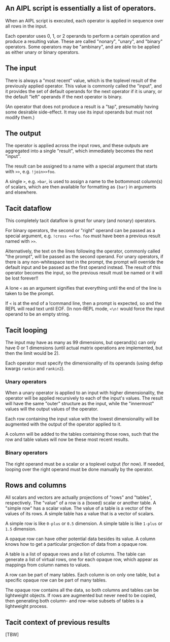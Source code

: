 
## An AIPL script is essentially a list of operators.

When an AIPL script is executed, each operator is applied in sequence over all rows in the input.

Each operator uses 0, 1, or 2 operands to perform a certain operation and produce a resulting value.  These are called "nonary", "unary", and "binary" operators.
Some operators may be "ambinary", and are able to be applied as either unary or binary operators.

## The input

There is always a "most recent" value, which is the toplevel result of the previously applied operator.
This value is commonly called the "input", and it provides the set of default operands for the next operator if it is unary, or the default "left" operands if the next operator is binary.

(An operator that does not produce a result is a "tap", presumably having some desirable side-effect.  It may use its input operands but must not modify them.)

## The output

The operator is applied across the input rows, and these outputs are aggregated into a single "result", which immediately becomes the next "input".

The result can be assigned to a name with a special argument that starts with `>>`, e.g. `!join>>foo`.

A single `>`, e.g. `>bar`, is used to assign a name to the bottommost column(s) of scalars, which are then available for formatting as `{bar}` in arguments and elsewhere.

## Tacit dataflow

This completely tacit dataflow is great for unary (and nonary) operators.

For binary operators, the second or "right" operand can be passed as a special argument, e.g. `!cross <<foo`.  `foo` must have been a previous result named with `>>`.

Alternatively, the text on the lines following the operator, commonly called "the prompt", will be passed as the second operand.  For unary operators, if there is any non-whitespace text in the prompt, the prompt will override the default input and be passed as the first operand instead.  The result of this operator becomes the input, so the previous result must be named or it will be lost forever!!

A lone `<` as an argument signifies that everything until the end of the line is taken to be the prompt.

If `<` is at the end of a !command line, then a prompt is expected, so and the REPL will read text until EOF.
(In non-REPL mode, `<\n!` would force the input operand to be an empty string.

## Tacit looping

The input may have as many as 99 dimensions, but operand(s) can only have 0 or 1 dimensions (until actual matrix operations are implemented, but then the limit would be 2).

Each operator must specify the dimensionality of its operands (using defop kwargs `rankin` and `rankin2`).

### Unary operators
When a unary operator is applied to an input with higher dimensionality, the operator will be applied recursively to each of the input's values.
The result will have the same "outer" structure as the input, while the "innermost" values will the output values of the operator.

Each row containing the input value with the lowest dimensionality will be augmented with the output of the operator applied to it.

A column will be added to the tables containing those rows, such that the row and table values will now be these most recent results.

### Binary operators

The right operand must be a scalar or a toplevel output (for now).
If needed, looping over the right operand must be done manually by the operator.

## Rows and columns

All scalars and vectors are actually projections of "rows" and "tables", respectively.  The "value" of a row is a (boxed) scalar or another table.  A "simple row" has a scalar value.  The value of a table is a vector of the values of its rows.  A simple table has a value that is a vector of scalars.

A simple row is like `0-plus` or `0.5` dimension.  A simple table is like `1-plus` or `1.5` dimension.

A opaque row can have other potential data besides its value.
A column knows how to get a particular projection of data from a opaque row.

A table is a list of opaque rows and a list of columns.
The table can generate a list of virtual rows, one for each opaque row, which appear as mappings from column names to values.

A row can be part of many tables.
Each column is on only one table, but a specific opaque row can be part of many tables.

The opaque row contains all the data, so both columns and tables can be lightweight objects.
If rows are augmented but never need to be copied, then generating both column- and row-wise subsets of tables is a lightweight process.

## Tacit context of previous results

[TBW]
